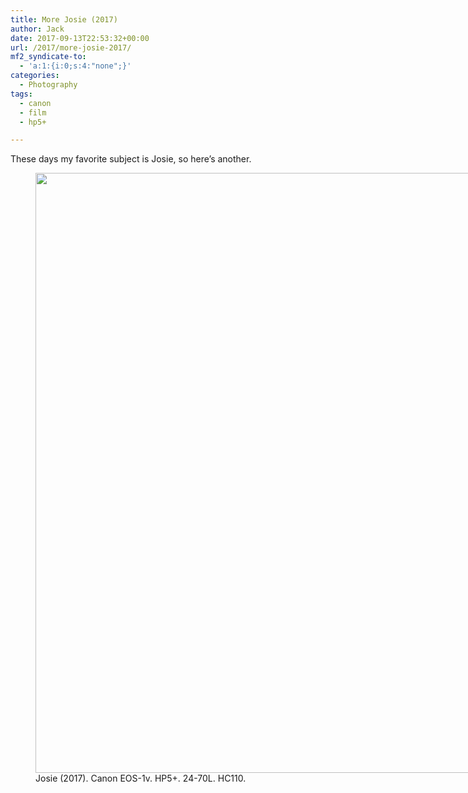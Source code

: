 ```yaml
---
title: More Josie (2017)
author: Jack
date: 2017-09-13T22:53:32+00:00
url: /2017/more-josie-2017/
mf2_syndicate-to:
  - 'a:1:{i:0;s:4:"none";}'
categories:
  - Photography
tags:
  - canon
  - film
  - hp5+

---
```

These days my favorite subject is Josie, so here&#8217;s another.

<figure id="attachment_105" style="width: 1200px" class="wp-caption alignnone"><img class="wp-image-105 size-full" src="/img/2017/09/2017-Roll-035-01-josie.jpg" alt="" width="1200" height="960" srcset="/img/2017/09/2017-Roll-035-01-josie.jpg 1200w, /img/2017/09/2017-Roll-035-01-josie-300x240.jpg 300w, /img/2017/09/2017-Roll-035-01-josie-768x614.jpg 768w, /img/2017/09/2017-Roll-035-01-josie-1024x819.jpg 1024w, /img/2017/09/2017-Roll-035-01-josie-620x496.jpg 620w" sizes="(max-width: 1200px) 100vw, 1200px" /><figcaption class="wp-caption-text">Josie (2017). Canon EOS-1v. HP5+. 24-70L. HC110.</figcaption></figure>